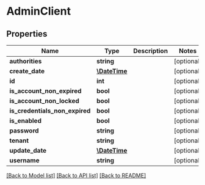 # AdminClient

## Properties
Name | Type | Description | Notes
------------ | ------------- | ------------- | -------------
**authorities** | **string** |  | [optional] 
**create_date** | [**\DateTime**](\DateTime.md) |  | [optional] 
**id** | **int** |  | [optional] 
**is_account_non_expired** | **bool** |  | [optional] 
**is_account_non_locked** | **bool** |  | [optional] 
**is_credentials_non_expired** | **bool** |  | [optional] 
**is_enabled** | **bool** |  | [optional] 
**password** | **string** |  | [optional] 
**tenant** | **string** |  | [optional] 
**update_date** | [**\DateTime**](\DateTime.md) |  | [optional] 
**username** | **string** |  | [optional] 

[[Back to Model list]](../README.md#documentation-for-models) [[Back to API list]](../README.md#documentation-for-api-endpoints) [[Back to README]](../README.md)


